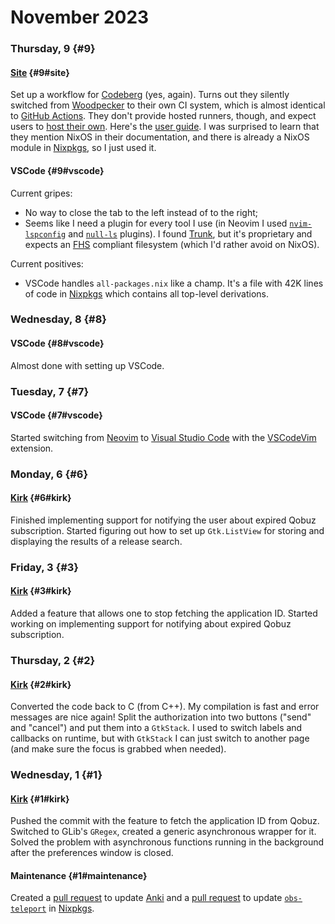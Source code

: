 # November 2023

### Thursday, 9 {#9}

#### [Site](../../git.md#site) {#9#site}

Set up a workflow for [Codeberg](https://codeberg.org) (yes, again). Turns out they silently switched from [Woodpecker](https://woodpecker-ci.org) to their own CI system, which is almost identical to [GitHub Actions](https://github.com/features/actions). They don't provide hosted runners, though, and expect users to [host their own](https://forgejo.org/docs/next/admin/actions/#forgejo-runner). Here's the [user guide](https://forgejo.org/docs/next/user/actions). I was surprised to learn that they mention NixOS in their documentation, and there is already a NixOS module in [Nixpkgs](https://github.com/NixOS/nixpkgs), so I just used it.

#### VSCode {#9#vscode}

Current gripes:

- No way to close the tab to the left instead of to the right;
- Seems like I need a plugin for every tool I use (in Neovim I used [`nvim-lspconfig`](https://github.com/neovim/nvim-lspconfig) and [`null-ls`](https://github.com/jose-elias-alvarez/null-ls.nvim) plugins). I found [Trunk](https://trunk.io), but it's proprietary and expects an [FHS](https://en.wikipedia.org/wiki/Filesystem_Hierarchy_Standard) compliant filesystem (which I'd rather avoid on NixOS).

Current positives:

- VSCode handles `all-packages.nix` like a champ. It's a file with 42K lines of code in [Nixpkgs](https://github.com/NixOS/nixpkgs) which contains all top-level derivations.

### Wednesday, 8 {#8}

#### VSCode {#8#vscode}

Almost done with setting up VSCode.

### Tuesday, 7 {#7}

#### VSCode {#7#vscode}

Started switching from [Neovim](https://neovim.io) to [Visual Studio Code](https://code.visualstudio.com) with the [VSCodeVim](https://github.com/VSCodeVim/Vim) extension.

### Monday, 6 {#6}

#### [Kirk](../../git.md#kirk) {#6#kirk}

Finished implementing support for notifying the user about expired Qobuz subscription. Started figuring out how to set up `Gtk.ListView` for storing and displaying the results of a release search.

### Friday, 3 {#3}

#### [Kirk](../../git.md#kirk) {#3#kirk}

Added a feature that allows one to stop fetching the application ID. Started working on implementing support for notifying about expired Qobuz subscription.

### Thursday, 2 {#2}

#### [Kirk](../../git.md#kirk) {#2#kirk}

Converted the code back to C (from C++). My compilation is fast and error messages are nice again! Split the authorization into two buttons ("send" and "cancel") and put them into a `GtkStack`. I used to switch labels and callbacks on runtime, but with `GtkStack` I can just switch to another page (and make sure the focus is grabbed when needed).

### Wednesday, 1 {#1}

#### [Kirk](../../git.md#kirk) {#1#kirk}

Pushed the commit with the feature to fetch the application ID from Qobuz. Switched to GLib's `GRegex`, created a generic asynchronous wrapper for it. Solved the problem with asynchronous functions running in the background after the preferences window is closed.

#### Maintenance {#1#maintenance}

Created a [pull request](https://github.com/NixOS/nixpkgs/pull/264796) to update [Anki](https://apps.ankiweb.net) and a [pull request](https://github.com/NixOS/nixpkgs/pull/264809) to update [`obs-teleport`](https://github.com/fzwoch/obs-teleport) in [Nixpkgs](https://github.com/NixOS/nixpkgs).
